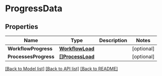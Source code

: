 # ProgressData

## Properties

Name | Type | Description | Notes
------------ | ------------- | ------------- | -------------
**WorkflowProgress** | [**WorkflowLoad**](WorkflowLoad.md) |  | [optional] 
**ProcessesProgress** | [**[]ProcessLoad**](ProcessLoad.md) |  | [optional] 

[[Back to Model list]](../README.md#documentation-for-models) [[Back to API list]](../README.md#documentation-for-api-endpoints) [[Back to README]](../README.md)


